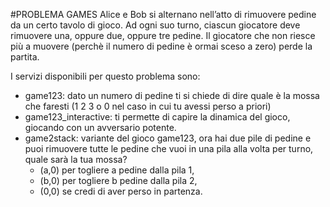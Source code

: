 #PROBLEMA GAMES
Alice e Bob si alternano nell’atto di rimuovere pedine da un certo tavolo di gioco. Ad ogni suo turno, ciascun giocatore deve rimuovere una, oppure due, oppure tre pedine. Il giocatore che non riesce più a muovere (perchè il numero di pedine è ormai sceso a zero) perde la partita.

I servizi disponibili per questo problema sono:  

* game123: dato un numero di pedine ti si chiede di dire quale è la mossa che faresti (1 2 3 o 0 nel caso in cui tu avessi perso a priori)
* game123_interactive: ti permette di capire la dinamica del gioco, giocando con un avversario potente.
* game2stack: variante del gioco game123, ora hai due pile di pedine e puoi rimuovere tutte le pedine che vuoi in una pila alla volta per turno, quale sarà la tua mossa? 
	* (a,0) per togliere a pedine dalla pila 1, 
	* (b,0) per togliere b pedine dalla pila 2,
	* (0,0) se credi di aver perso in partenza. 